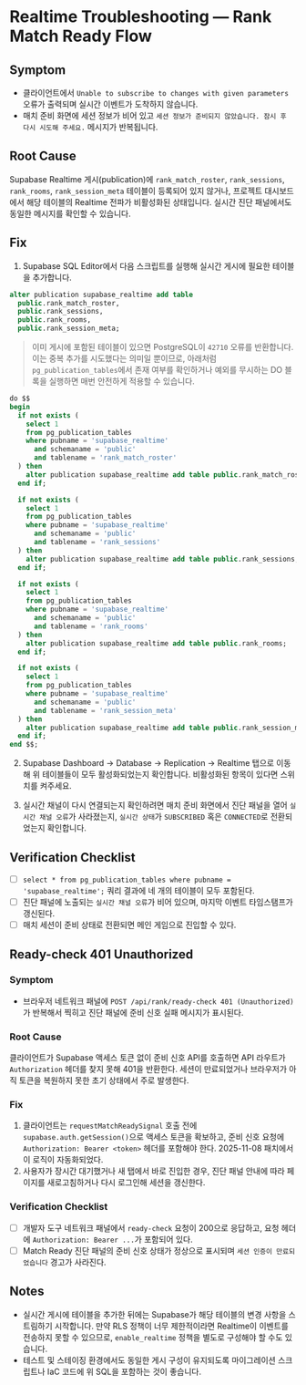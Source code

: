 # Realtime Troubleshooting — Rank Match Ready Flow

## Symptom
* 클라이언트에서 `Unable to subscribe to changes with given parameters` 오류가 출력되며 실시간 이벤트가 도착하지 않습니다.
* 매치 준비 화면에 세션 정보가 비어 있고 `세션 정보가 준비되지 않았습니다. 잠시 후 다시 시도해 주세요.` 메시지가 반복됩니다.

## Root Cause
Supabase Realtime 게시(publication)에 `rank_match_roster`, `rank_sessions`, `rank_rooms`, `rank_session_meta` 테이블이 등록되어 있지 않거나, 프로젝트 대시보드에서 해당 테이블의 Realtime 전파가 비활성화된 상태입니다. 실시간 진단 패널에서도 동일한 메시지를 확인할 수 있습니다.

## Fix
1. Supabase SQL Editor에서 다음 스크립트를 실행해 실시간 게시에 필요한 테이블을 추가합니다.

```sql
alter publication supabase_realtime add table
  public.rank_match_roster,
  public.rank_sessions,
  public.rank_rooms,
  public.rank_session_meta;
```

> 이미 게시에 포함된 테이블이 있으면 PostgreSQL이 `42710` 오류를 반환합니다. 이는 중복 추가를 시도했다는 의미일 뿐이므로, 아래처럼
> `pg_publication_tables`에서 존재 여부를 확인하거나 예외를 무시하는 DO 블록을 실행하면 매번 안전하게 적용할 수 있습니다.

```sql
do $$
begin
  if not exists (
    select 1
    from pg_publication_tables
    where pubname = 'supabase_realtime'
      and schemaname = 'public'
      and tablename = 'rank_match_roster'
  ) then
    alter publication supabase_realtime add table public.rank_match_roster;
  end if;

  if not exists (
    select 1
    from pg_publication_tables
    where pubname = 'supabase_realtime'
      and schemaname = 'public'
      and tablename = 'rank_sessions'
  ) then
    alter publication supabase_realtime add table public.rank_sessions;
  end if;

  if not exists (
    select 1
    from pg_publication_tables
    where pubname = 'supabase_realtime'
      and schemaname = 'public'
      and tablename = 'rank_rooms'
  ) then
    alter publication supabase_realtime add table public.rank_rooms;
  end if;

  if not exists (
    select 1
    from pg_publication_tables
    where pubname = 'supabase_realtime'
      and schemaname = 'public'
      and tablename = 'rank_session_meta'
  ) then
    alter publication supabase_realtime add table public.rank_session_meta;
  end if;
end $$;
```

2. Supabase Dashboard → Database → Replication → Realtime 탭으로 이동해 위 테이블들이 모두 활성화되었는지 확인합니다. 비활성화된 항목이 있다면 스위치를 켜주세요.

3. 실시간 채널이 다시 연결되는지 확인하려면 매치 준비 화면에서 진단 패널을 열어 `실시간 채널 오류`가 사라졌는지, `실시간 상태`가 `SUBSCRIBED` 혹은 `CONNECTED`로 전환되었는지 확인합니다.

## Verification Checklist
- [ ] `select * from pg_publication_tables where pubname = 'supabase_realtime';` 쿼리 결과에 네 개의 테이블이 모두 포함된다.
- [ ] 진단 패널에 노출되는 `실시간 채널 오류`가 비어 있으며, 마지막 이벤트 타임스탬프가 갱신된다.
- [ ] 매치 세션이 준비 상태로 전환되면 메인 게임으로 진입할 수 있다.

## Ready-check 401 Unauthorized

### Symptom
* 브라우저 네트워크 패널에 `POST /api/rank/ready-check 401 (Unauthorized)`가 반복해서 찍히고 진단 패널에 준비 신호 실패 메시지가 표시된다.

### Root Cause
클라이언트가 Supabase 액세스 토큰 없이 준비 신호 API를 호출하면 API 라우트가 `Authorization` 헤더를 찾지 못해 401을 반환한다. 세션이 만료되었거나 브라우저가 아직 토큰을 복원하지 못한 초기 상태에서 주로 발생한다.

### Fix
1. 클라이언트는 `requestMatchReadySignal` 호출 전에 `supabase.auth.getSession()`으로 액세스 토큰을 확보하고, 준비 신호 요청에 `Authorization: Bearer <token>` 헤더를 포함해야 한다. 2025-11-08 패치에서 이 로직이 자동화되었다.
2. 사용자가 장시간 대기했거나 새 탭에서 바로 진입한 경우, 진단 패널 안내에 따라 페이지를 새로고침하거나 다시 로그인해 세션을 갱신한다.

### Verification Checklist
- [ ] 개발자 도구 네트워크 패널에서 `ready-check` 요청이 200으로 응답하고, 요청 헤더에 `Authorization: Bearer ...`가 포함되어 있다.
- [ ] Match Ready 진단 패널의 준비 신호 상태가 정상으로 표시되며 `세션 인증이 만료되었습니다` 경고가 사라진다.

## Notes
* 실시간 게시에 테이블을 추가한 뒤에는 Supabase가 해당 테이블의 변경 사항을 스트림하기 시작합니다. 만약 RLS 정책이 너무 제한적이라면 Realtime이 이벤트를 전송하지 못할 수 있으므로, `enable_realtime` 정책을 별도로 구성해야 할 수도 있습니다.
* 테스트 및 스테이징 환경에서도 동일한 게시 구성이 유지되도록 마이그레이션 스크립트나 IaC 코드에 위 SQL을 포함하는 것이 좋습니다.

